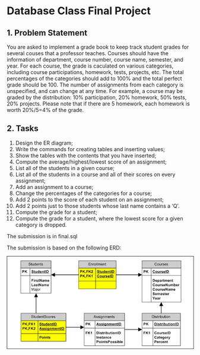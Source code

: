 # Database Class Final Project

## 1. Problem Statement
You are asked to implement a grade book to keep track student grades for
several couses that a professor teaches. Courses should have the information of
department, course number, course name, semester, and year.  For each course,
the grade is caculated on various categories, including course participations,
homework, tests, projects, etc.  The total percentages of the categories should
add to 100% and the total perfect grade should be 100. The number of
assignments from each category is unspecified, and can change at any time.  For
example, a course may be graded by the distribution: 10% participation, 20%
homework, 50% tests, 20% projects. Please note that if there are 5 homework,
each homework is worth 20%/5=4% of the grade.

## 2. Tasks

1. Design the ER diagram;
2. Write the commands for creating tables and inserting values;
3. Show the tables with the contents that you have inserted;
4. Compute the average/highest/lowest score of an assignment;
5. List all of the students in a given course;
6. List all of the students in a course and all of their scores on every assignment;
7. Add an assignment to a course;
8. Change the percentages of the categories for a course;
9. Add 2 points to the score of each student on an assignment;
10. Add 2 points just to those students whose last name contains a ‘Q’.
11. Compute the grade for a student;
12. Compute the grade for a student, where the lowest score for a given category is dropped.


The submission is in final.sql

The submission is based on the following ERD:

![Image](erd.jpg)
